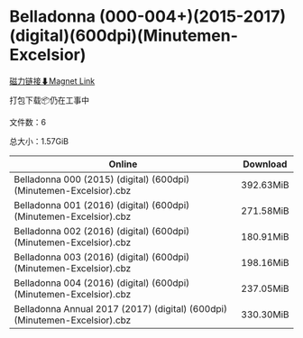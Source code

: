 # Belladonna (000-004+)(2015-2017)(digital)(600dpi)(Minutemen-Excelsior)

[磁力链接⬇Magnet Link](magnet:?xt=urn:btih:84b2e45b1fc2c729be872beac347805a5957071e&dn=Belladonna%20%28000-004%2B%29%282015-2017%29%28digital%29%28600dpi%29%28Minutemen-Excelsior%29)

打包下载📦仍在工事中

文件数：6

总大小：1.57GiB

Online | Download
--- | ---
Belladonna 000 (2015) (digital) (600dpi) (Minutemen-Excelsior).cbz | 392.63MiB
Belladonna 001 (2016) (digital) (600dpi) (Minutemen-Excelsior).cbz | 271.58MiB
Belladonna 002 (2016) (digital) (600dpi) (Minutemen-Excelsior).cbz | 180.91MiB
Belladonna 003 (2016) (digital) (600dpi) (Minutemen-Excelsior).cbz | 198.16MiB
Belladonna 004 (2016) (digital) (600dpi) (Minutemen-Excelsior).cbz | 237.05MiB
Belladonna Annual 2017 (2017) (digital) (600dpi) (Minutemen-Excelsior).cbz | 330.30MiB